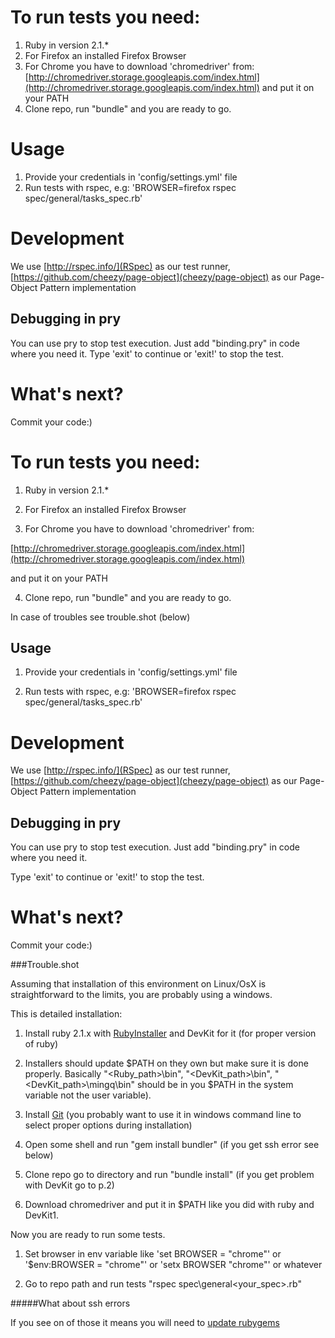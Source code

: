 # To run tests you need:

1. Ruby in version 2.1.*
2. For Firefox an installed Firefox Browser
3. For Chrome you have to download 'chromedriver' from:
[http://chromedriver.storage.googleapis.com/index.html](http://chromedriver.storage.googleapis.com/index.html)
and put it on your PATH 
4. Clone repo, run "bundle" and you are ready to go. 

# Usage

1. Provide your credentials in 'config/settings.yml' file
2. Run tests with rspec, e.g: 'BROWSER=firefox rspec spec/general/tasks_spec.rb'

# Development
We use [http://rspec.info/](RSpec) as our test runner, [https://github.com/cheezy/page-object](cheezy/page-object) as our Page-Object Pattern implementation

## Debugging in pry
You can use pry to stop test execution. Just add "binding.pry" in code where you need it. 
Type 'exit' to continue or 'exit!' to stop the test.

# What's next?
Commit your code:)

# To run tests you need:

1. Ruby in version 2.1.*

2. For Firefox an installed Firefox Browser

3. For Chrome you have to download 'chromedriver' from:

[http://chromedriver.storage.googleapis.com/index.html](http://chromedriver.storage.googleapis.com/index.html)

and put it on your PATH 

4. Clone repo, run "bundle" and you are ready to go. 



In case of troubles see trouble.shot (below)



## Usage

1. Provide your credentials in 'config/settings.yml' file

2. Run tests with rspec, e.g: 'BROWSER=firefox rspec spec/general/tasks_spec.rb'



# Development

We use [http://rspec.info/](RSpec) as our test runner, [https://github.com/cheezy/page-object](cheezy/page-object) as our Page-Object Pattern implementation



## Debugging in pry

You can use pry to stop test execution. Just add "binding.pry" in code where you need it. 

Type 'exit' to continue or 'exit!' to stop the test.



# What's next?

Commit your code:)



###Trouble.shot

Assuming that installation of this environment on Linux/OsX is straightforward to the limits, you are probably using a windows.



This is detailed installation:



1. Install ruby 2.1.x with [RubyInstaller](http://rubyinstaller.org/downloads/) and DevKit for it (for proper version of ruby)

2. Installers should update $PATH on they own but make sure it is done properly. Basically "<Ruby_path>\bin", "<DevKit_path>\bin", "<DevKit_path>\mingq\bin" should be in you $PATH in the system variable not the user variable).

3. Install [Git](http://git-scm.com/book/en/v2/Getting-Started-Installing-Git) (you probably want to use it in windows command line to select proper options during installation)

4. Open some shell and run "gem install bundler" (if you get ssh error see below)

5. Clone repo go to directory and run "bundle install" (if you get problem with DevKit go to p.2)

6. Download chromedriver and put it in $PATH like you did with ruby and DevKit1. 



Now you are ready to run some tests.



1. Set browser in env variable like 'set BROWSER = "chrome"' or '$env:BROWSER = "chrome"' or 'setx BROWSER "chrome"' or whatever 

2. Go to repo path and run tests "rspec spec\general\<your_spec>.rb"



#####What about ssh errors

If you see on of those it means you will need to [update rubygems](https://gist.github.com/luislavena/f064211759ee0f806c88#installing-using-update-packages-new)
